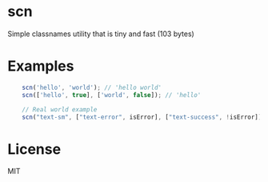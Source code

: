 # scn

Simple classnames utility that is tiny and fast (103 bytes)

# Examples
```js
    scn('hello', 'world'); // 'hello world'
    scn(['hello', true], ['world', false]); // 'hello'

    // Real world example
    scn("text-sm", ["text-error", isError], ["text-success", !isError]); // 'text-sm text-success'
```

# License
MIT
